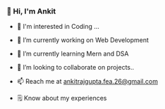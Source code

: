 ### 👋 Hi, I'm Ankit



- 👀 I'm interested in Coding ...
- 🔭 I’m currently working on Web Development
- 🌱 I’m currently learning Mern and DSA
- 👯 I’m looking to collaborate on projects..

- 📫 Reach me at ankitrajgupta.fea.26@gmail.com
- 🗒️ Know about my experiences 

